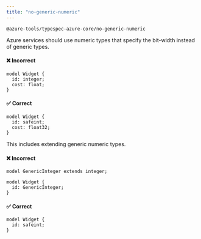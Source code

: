 ```yaml
---
title: "no-generic-numeric"
---
```


```text title="Full name"
@azure-tools/typespec-azure-core/no-generic-numeric
```

Azure services should use numeric types that specify the bit-width instead of generic types.

#### ❌ Incorrect

```tsp
model Widget {
  id: integer;
  cost: float;
}
```

#### ✅ Correct

```tsp
model Widget {
  id: safeint;
  cost: float32;
}
```

This includes extending generic numeric types.

#### ❌ Incorrect

```tsp
model GenericInteger extends integer;

model Widget {
  id: GenericInteger;
}
```

#### ✅ Correct

```tsp
model Widget {
  id: safeint;
}
```
